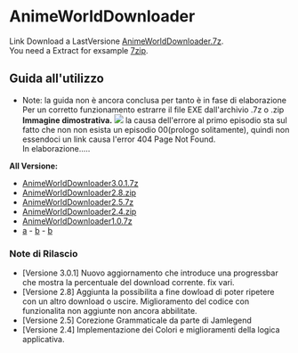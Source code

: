 # AnimeWorldDownloader
Link Download a LastVersione [AnimeWorldDownloader.7z](https://puu.sh/D5L7d/2efe8766b0.7z). <br>
You need a Extract for exsample [7zip](https://www.7-zip.org/).

## Guida all'utilizzo
 - Note: la guida non è ancora conclusa per tanto è in fase di elaborazione <br>
Per un corretto funzionamento estrarre il file EXE dall'archivio .7z o .zip <br>
**Immagine dimostrativa.**
![](https://puu.sh/D5M6I/a1083533c4.png)
la causa dell'errore al primo episodio sta sul fatto che non non esista un episodio 00(prologo solitamente), quindi non essendoci un link causa l'error 404 Page Not Found. <br>
 In elaborazione.....

**All Versione:**
- [AnimeWorldDownloader3.0.1.7z](https://puu.sh/D5L7d/2efe8766b0.7z)
- [AnimeWorldDownloader2.8.zip](https://puu.sh/D3sxu/23bab32ff5.zip)
- [AnimeWorldDownloader2.5.7z](https://puu.sh/D2tGW/ccb612501c.7z)
- [AnimeWorldDownloader2.4.zip](https://puu.sh/D2s9g/4539aaccd2.zip)
- [AnimeWorldDownloader1.0.7z](https://puu.sh/D1VgY/c9003a87f0.7z)
- [a](#a) - [b](#b) - [b](#b)

### Note di Rilascio
 - [Versione 3.0.1]
    Nuovo aggiornamento che introduce una progressbar che mostra la percentuale del download corrente.
    fix vari.
 - [Versione 2.8]
    Aggiunta la possibilita a fine dowload di poter ripetere con un altro download o uscire. 
    Miglioramento del codice con funzionalita non aggiunte non ancora abbilitate.
 - [Versione 2.5]
    Corezione Grammaticale da parte di Jamlegend
 - [Versione 2.4]
    Implementazione dei Colori e miglioramenti della logica applicativa.
    <br>
